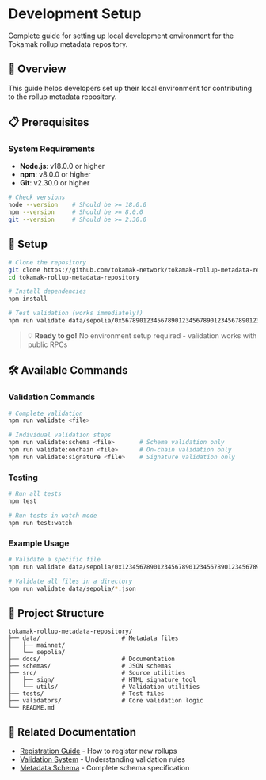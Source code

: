 # Development Setup

Complete guide for setting up local development environment for the Tokamak rollup metadata repository.

## 🎯 Overview

This guide helps developers set up their local environment for contributing to the rollup metadata repository.

## 📋 Prerequisites

### System Requirements

- **Node.js**: v18.0.0 or higher
- **npm**: v8.0.0 or higher
- **Git**: v2.30.0 or higher

```bash
# Check versions
node --version    # Should be >= 18.0.0
npm --version     # Should be >= 8.0.0
git --version     # Should be >= 2.30.0
```

## 🚀 Setup

```bash
# Clone the repository
git clone https://github.com/tokamak-network/tokamak-rollup-metadata-repository.git
cd tokamak-rollup-metadata-repository

# Install dependencies
npm install

# Test validation (works immediately!)
npm run validate data/sepolia/0x5678901234567890123456789012345678901234.json
```

> 💡 **Ready to go!** No environment setup required - validation works with public RPCs

## 🛠️ Available Commands

### Validation Commands

```bash
# Complete validation
npm run validate <file>

# Individual validation steps
npm run validate:schema <file>       # Schema validation only
npm run validate:onchain <file>      # On-chain validation only
npm run validate:signature <file>    # Signature validation only
```

### Testing

```bash
# Run all tests
npm test

# Run tests in watch mode
npm run test:watch
```

### Example Usage

```bash
# Validate a specific file
npm run validate data/sepolia/0x1234567890123456789012345678901234567890.json

# Validate all files in a directory
npm run validate data/sepolia/*.json
```

## 📁 Project Structure

```
tokamak-rollup-metadata-repository/
├── data/                       # Metadata files
│   ├── mainnet/
│   └── sepolia/
├── docs/                       # Documentation
├── schemas/                    # JSON schemas
├── src/                        # Source utilities
│   ├── sign/                   # HTML signature tool
│   └── utils/                  # Validation utilities
├── tests/                      # Test files
├── validators/                 # Core validation logic
└── README.md
```

## 🔗 Related Documentation

- [Registration Guide](registration-guide.md) - How to register new rollups
- [Validation System](validation-system.md) - Understanding validation rules
- [Metadata Schema](metadata-schema.md) - Complete schema specification
